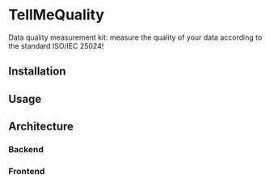 # TellMeQuality
Data quality measurement kit: measure the quality of your data according to the standard ISO/IEC 25024!

## Installation

## Usage

## Architecture
### Backend
### Frontend
